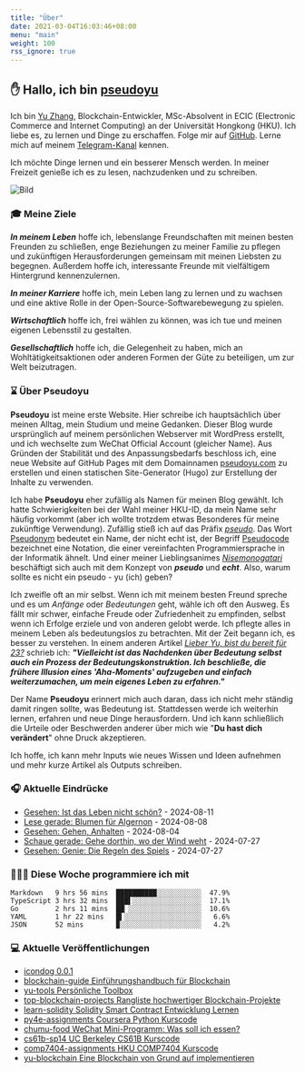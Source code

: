 ```yaml
---
title: "Über"
date: 2021-03-04T16:03:46+08:00
menu: "main"
weight: 100
rss_ignore: true
---
```


## ✋ Hallo, ich bin [pseudoyu](https://www.pseudoyu.com)

Ich bin [Yu Zhang](https://www.pseudoyu.com), Blockchain-Entwickler, MSc-Absolvent in ECIC (Electronic Commerce and Internet Computing) an der Universität Hongkong (HKU). Ich liebe es, zu lernen und Dinge zu erschaffen. Folge mir auf [GitHub](https://github.com/pseudoyu). Lerne mich auf meinem [Telegram-Kanal](https://t.me/pseudoyulife) kennen.

Ich möchte Dinge lernen und ein besserer Mensch werden. In meiner Freizeit genieße ich es zu lesen, nachzudenken und zu schreiben.

![Bild](https://image.pseudoyu.com/images/dino.gif)

### 🎓 Meine Ziele
***In meinem Leben*** hoffe ich, lebenslange Freundschaften mit meinen besten Freunden zu schließen, enge Beziehungen zu meiner Familie zu pflegen und zukünftigen Herausforderungen gemeinsam mit meinen Liebsten zu begegnen. Außerdem hoffe ich, interessante Freunde mit vielfältigem Hintergrund kennenzulernen.

***In meiner Karriere*** hoffe ich, mein Leben lang zu lernen und zu wachsen und eine aktive Rolle in der Open-Source-Softwarebewegung zu spielen.

***Wirtschaftlich*** hoffe ich, frei wählen zu können, was ich tue und meinen eigenen Lebensstil zu gestalten.

***Gesellschaftlich*** hoffe ich, die Gelegenheit zu haben, mich an Wohltätigkeitsaktionen oder anderen Formen der Güte zu beteiligen, um zur Welt beizutragen.

### ⌛️ Über Pseudoyu

**Pseudoyu** ist meine erste Website. Hier schreibe ich hauptsächlich über meinen Alltag, mein Studium und meine Gedanken. Dieser Blog wurde ursprünglich auf meinem persönlichen Webserver mit WordPress erstellt, und ich wechselte zum WeChat Official Account (gleicher Name). Aus Gründen der Stabilität und des Anpassungsbedarfs beschloss ich, eine neue Website auf GitHub Pages mit dem Domainnamen [pseudoyu.com](https://www.pseudoyu.com/en) zu erstellen und einen statischen Site-Generator (Hugo) zur Erstellung der Inhalte zu verwenden.

Ich habe **Pseudoyu** eher zufällig als Namen für meinen Blog gewählt. Ich hatte Schwierigkeiten bei der Wahl meiner HKU-ID, da mein Name sehr häufig vorkommt (aber ich wollte trotzdem etwas Besonderes für meine zukünftige Verwendung). Zufällig stieß ich auf das Präfix [*pseudo*](https://www.oxfordlearnersdictionaries.com/definition/english/pseudo). Das Wort [Pseudonym](https://www.oxfordlearnersdictionaries.com/definition/english/pseudonym) bedeutet ein Name, der nicht echt ist, der Begriff [Pseudocode](https://www.lexico.com/definition/pseudocode) bezeichnet eine Notation, die einer vereinfachten Programmiersprache in der Informatik ähnelt. Und einer meiner Lieblingsanimes [*Nisemonogatari*](https://zh.wikipedia.org/wiki/偽物語) beschäftigt sich auch mit dem Konzept von ***pseudo*** und ***echt***. Also, warum sollte es nicht ein pseudo - yu (ich) geben?

Ich zweifle oft an mir selbst. Wenn ich mit meinem besten Freund spreche und es um *Anfänge* oder *Bedeutungen* geht, wähle ich oft den Ausweg. Es fällt mir schwer, einfache Freude oder Zufriedenheit zu empfinden, selbst wenn ich Erfolge erziele und von anderen gelobt werde. Ich pflegte alles in meinem Leben als bedeutungslos zu betrachten. Mit der Zeit begann ich, es besser zu verstehen. In einem anderen Artikel [*Lieber Yu, bist du bereit für 23?*](https://www.pseudoyu.com/en/2020/06/06/yearly_review_23/) schrieb ich: ***"Vielleicht ist das Nachdenken über Bedeutung selbst auch ein Prozess der Bedeutungskonstruktion. Ich beschließe, die frühere Illusion eines 'Aha-Moments' aufzugeben und einfach weiterzumachen, um mein eigenes Leben zu erfahren."***

Der Name **Pseudoyu** erinnert mich auch daran, dass ich nicht mehr ständig damit ringen sollte, was Bedeutung ist. Stattdessen werde ich weiterhin lernen, erfahren und neue Dinge herausfordern. Und ich kann schließlich die Urteile oder Beschwerden anderer über mich wie "**Du hast dich verändert**" ohne Druck akzeptieren.

Ich hoffe, ich kann mehr Inputs wie neues Wissen und Ideen aufnehmen und mehr kurze Artikel als Outputs schreiben.

### 🎧 Aktuelle Eindrücke

<!-- douban starts -->
* <a href='http://movie.douban.com/subject/1293749/' target='_blank'>Gesehen: Ist das Leben nicht schön?</a> - 2024-08-11
* <a href='https://book.douban.com/subject/26362836/' target='_blank'>Lese gerade: Blumen für Algernon</a> - 2024-08-08
* <a href='http://movie.douban.com/subject/35956190/' target='_blank'>Gesehen: Gehen, Anhalten</a> - 2024-08-04
* <a href='http://movie.douban.com/subject/35662223/' target='_blank'>Schaue gerade: Gehe dorthin, wo der Wind weht</a> - 2024-07-27
* <a href='http://movie.douban.com/subject/25777620/' target='_blank'>Gesehen: Genie: Die Regeln des Spiels</a> - 2024-07-27
<!-- douban ends -->

### 👨🏻‍💻 Diese Woche programmiere ich mit
<!-- code_time starts -->

```text
Markdown   9 hrs 56 mins  ██████████░░░░░░░░░░░  47.9%
TypeScript 3 hrs 32 mins  ███▌░░░░░░░░░░░░░░░░░  17.1%
Go         2 hrs 11 mins  ██▏░░░░░░░░░░░░░░░░░░  10.6%
YAML       1 hr 22 mins   █▍░░░░░░░░░░░░░░░░░░░   6.6%
JSON       52 mins        ▉░░░░░░░░░░░░░░░░░░░░   4.2%
```

<!-- code_time ends -->

### 💻 Aktuelle Veröffentlichungen

<!-- recent_releases starts -->
* <a href=https://github.com/djyde/icondog/releases/tag/v0.0.1 target='_blank'>icondog 0.0.1</a>
* <a href=https://github.com/pseudoyu/blockchain-guide/releases/tag/v0.1.0 target='_blank'>blockchain-guide Einführungshandbuch für Blockchain</a>
* <a href=https://github.com/pseudoyu/yu-tools/releases/tag/v0.1 target='_blank'>yu-tools Persönliche Toolbox</a>
* <a href=https://github.com/pseudoyu/top-blockchain-projects/releases/tag/v1.0.0 target='_blank'>top-blockchain-projects Rangliste hochwertiger Blockchain-Projekte</a>
* <a href=https://github.com/pseudoyu/learn-solidity/releases/tag/v1.0.0 target='_blank'>learn-solidity Solidity Smart Contract Entwicklung Lernen</a>
* <a href=https://github.com/pseudoyu/py4e-assignments/releases/tag/v1.0.0 target='_blank'>py4e-assignments Coursera Python Kurscode</a>
* <a href=https://github.com/pseudoyu/chumu-food/releases/tag/v1.0.0 target='_blank'>chumu-food WeChat Mini-Programm: Was soll ich essen?</a>
* <a href=https://github.com/pseudoyu/cs61b-sp14/releases/tag/v0.0.1 target='_blank'>cs61b-sp14 UC Berkeley CS61B Kurscode</a>
* <a href=https://github.com/pseudoyu/comp7404-assignments/releases/tag/v1.0.0 target='_blank'>comp7404-assignments HKU COMP7404 Kurscode</a>
* <a href=https://github.com/pseudoyu/yu-blockchain/releases/tag/v1.0.0 target='_blank'>yu-blockchain Eine Blockchain von Grund auf implementieren</a>
<!-- recent_releases ends -->